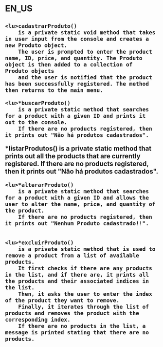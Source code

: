 <h1>EN_US</h1>
 <div><h2>
 
 
 
    <lu>cadastrarProduto()
        is a private static void method that takes in user input from the console and creates a new Produto object.
        The user is prompted to enter the product name, ID, price, and quantity. The Produto object is then added to a collection of Produto objects
        and the user is notified that the product has been successfully registered. The method then returns to the main menu.
   
    <lu>*buscarProduto() 
        is a private static method that searches for a product with a given ID and prints it out to the console.
        If there are no products registered, then it prints out "Não há produtos cadastrados".
    
   <lu> *listarProdutos()
        is a private static method that prints out all the products that are currently registered.
        If there are no products registered, then it prints out "Não há produtos cadastrados".
    
    <lu>*alterarProduto() 
        is a private static method that searches for a product with a given ID and allows the user to alter the name, price, and quantity of the product.
        If there are no products registered, then it prints out "Nenhum Produto cadastrado!!".
      
      
    <lu>*excluirProduto() 
        is a private static method that is used to remove a product from a list of available products.
        It first checks if there are any products in the list, and if there are, it prints all the products and their associated indices in the list.
        Then, it asks the user to enter the index of the product they want to remove.
        Finally, it iterates through the list of products and removes the product with the corresponding index.
        If there are no products in the list, a message is printed stating that there are no products. 
   
   
   </h2></div>


